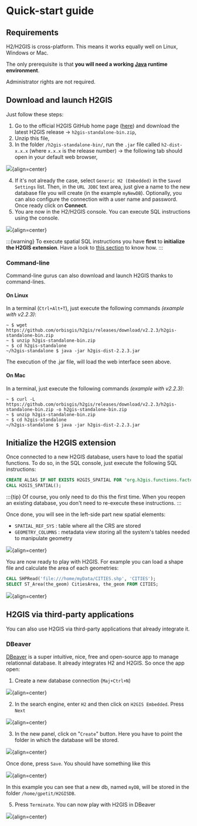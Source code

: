 # Quick-start guide

## Requirements

H2/H2GIS is cross-platform. This means it works equally well on Linux, Windows or Mac.

The only prerequisite is that **you will need a working [Java](http://java.com/en/download/index.jsp) runtime environment**.

Administrator rights are not required.

## Download and launch H2GIS

Just follow these steps:

1. Go to the official H2GIS GitHub home page ([here](https://github.com/orbisgis/h2gis/releases)) and download the latest H2GIS release &rarr; `h2gis-standalone-bin.zip`,
2. Unzip this file,
3. In the folder `/h2gis-standalone-bin/`, run the `.jar` file called `h2-dist-x.x.x` (where `x.x.x` is the release number) &rarr; the following tab should open in your default web browser,

![](./quickstart_h2gis_panel.png){align=center}

4. If it's not already the case, select `Generic H2 (Embedded)` in the `Saved Settings` list. Then, in the `URL JDBC` text area, just give a name to the new database file you will create (in the example `myNewDB`). Optionally, you can also configure the connection with a user name and password. Once ready click on **Connect**. 
5. You are now in the H2/H2GIS console. You can execute SQL instructions using the console.

![](./quickstart_h2gis_panel_2.png){align=center}

:::{warning}
To execute spatial SQL instructions you have **first** to **initialize the H2GIS extension**. Have a look to [this section](#initialize-the-h2gis-extension) to know how.
:::

### Command-line

Command-line gurus can also download and launch H2GIS thanks to command-lines.

#### On Linux

In a terminal (`Ctrl+Alt+T`), just execute the following commands *(example with v2.2.3)*:

```console
~ $ wget https://github.com/orbisgis/h2gis/releases/download/v2.2.3/h2gis-standalone-bin.zip
~ $ unzip h2gis-standalone-bin.zip
~ $ cd h2gis-standalone
~/h2gis-standalone $ java -jar h2gis-dist-2.2.3.jar
```
The execution of the .jar file, will load the web interface seen above.

#### On Mac

In a terminal, just execute the following commands *(example with v2.2.3)*:

```console
~ $ curl -L https://github.com/orbisgis/h2gis/releases/download/v2.2.3/h2gis-standalone-bin.zip -o h2gis-standalone-bin.zip
~ $ unzip h2gis-standalone-bin.zip
~ $ cd h2gis-standalone
~/h2gis-standalone $ java -jar h2gis-dist-2.2.3.jar
```

## Initialize the H2GIS extension

Once connected to a new H2GIS database, users have to load the spatial functions. To do so, in the SQL console, just execute the following SQL instructions:

```sql
CREATE ALIAS IF NOT EXISTS H2GIS_SPATIAL FOR "org.h2gis.functions.factory.H2GISFunctions.load";
CALL H2GIS_SPATIAL();
```

:::{tip}
Of course, you only need to do this the first time. When you reopen an existing database, you don't need to re-execute these instructions.
:::

Once done, you will see in the left-side part new spatial elements:
* `SPATIAL_REF_SYS` : table where all the CRS are stored
* `GEOMETRY_COLUMNS` : metadata view storing all the system's tables needed to manipulate geometry 

![](./quickstart_h2gis_panel_3.png){align=center}

You are now ready to play with H2GIS. For example you can load a shape file and calculate the area of each geometries:

```sql
CALL SHPRead('file:///home/myData/CITIES.shp', 'CITIES');
SELECT ST_Area(the_geom) CitiesArea, the_geom FROM CITIES;
```

![](./quickstart_h2gis_panel_shp.png){align=center}

## H2GIS via third-party applications

You can also use H2GIS via third-party applications that already integrate it.

### DBeaver

[DBeaver](https://dbeaver.io/) is a super intuitive, nice, free and open-source app to manage relationnal database. It already integrates H2 and H2GIS. So once the app open:

1. Create a new database connection (`Maj+Ctrl+N`)

![](./quickstart_dbeaver_new_db.png){align=center}

2. In the search engine, enter `H2` and then click on `H2GIS Embedded`. Press `Next`

![](./quickstart_dbeaver_new_db_2.png){align=center}

3. In the new panel, click on "`Create`" button. Here you have to point the folder in which the database will be stored. 

![](./quickstart_dbeaver_new_db_3.png){align=center}

Once done, press `Save`. You should have something like this

![](./quickstart_dbeaver_new_db_4.png){align=center}

In this example you can see that a new db, named `myDB`, will be stored in the folder `/home/gpetit/H2GISDB`.

5. Press `Terminate`. You can now play with H2GIS in DBeaver

![](./quickstart_dbeaver_new_db_5.png){align=center}